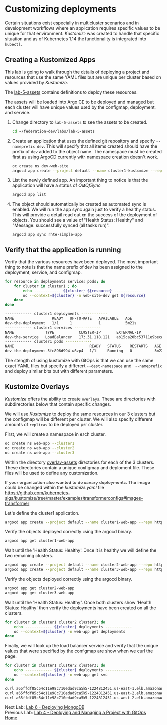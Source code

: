 <a id="markdown-customizing-deployments" name="customizing-deployments"></a>
# Customizing deployments
Certain situations exist especially in multicluster scenarios and in development workflows where an application requires specific values to be unique for that environment.
*Kustomize* was created to handle that specific situation and as of Kubernetes 1.14 the functionality is integrated into `kubectl`.

<a id="markdown-creating-kustomized-apps" name="creating-kustomized-apps"></a>
## Creating a Kustomized Apps 
This lab is going to walk through the details of deploying a project and resources that use the same YAML files but are unique per cluster based on values provided by *Kustomize*.


The [lab-5-assets](./lab-5-assets/base) contains definitions to deploy these resources.

The assets will be loaded into Argo CD to be deployed and managed but each cluster will have unique values used by the configmap, deployment, and service.

1. Change directory to `lab-5-assets` to see the assets to be created.

    ~~~sh
    cd ~/federation-dev/labs/lab-5-assets
    ~~~
4. Create an application that uses the defined git repository and specify `--nameprefix dev`. This will specify that all items created should have the prefix of `dev` added to the object name. The namespace must be created first as using ArgoCD currently with namespace creation doesn't work.

    ~~~sh
    oc create ns dev-web-site
    argocd app create --project default --name cluster1-kustomize --repo https://github.com/openshift/federation-dev.git --path labs/lab-5-assets/base --dest-server https://kubernetes.default.svc  --dest-namespace dev-web-site  --revision argocd --nameprefix dev- --sync-policy automated
    ~~~
5. List the newly defined app. An important thing to notice is that the application will have a status of *OutOfSync*

    ~~~sh
    argocd app list
    ~~~
6. The object should automatically be created as automated sync is enabled. We will run the app sync again just to verify a healthy status. This will provide a detail read out on the success of the deployment of objects. You should see a value of "Health Status: Healthy" and "Message: successfully synced (all tasks run)".

    ~~~sh
    argocd app sync rhte-simple-app
    ~~~

<a id="markdown-verify-that-the-application-is-running" name="verify-that-the-application-is-running"></a>
## Verify that the application is running

Verify that the various resources have been deployed. The most important thing to note is that the name prefix of dev hs been assigned to the deployment, service, and configmap. 

~~~sh
for resource in deployments services pods; do
    for cluster in cluster1 ; do
        echo ------------ ${cluster} ${resource} ------------
        oc --context=${cluster} -n web-site-dev get ${resource}
    done
done
~~~

~~~sh
------------ cluster1 deployments ------------
NAME                 READY   UP-TO-DATE   AVAILABLE   AGE
dev-the-deployment   1/1     1            1           5m21s
------------ cluster1 services ------------
NAME              TYPE           CLUSTER-IP       EXTERNAL-IP                                                              PORT(S)          AGE
dev-the-service   LoadBalancer   172.31.118.121   ab15ca20bc53711e9beca0243f00f22e-426184387.us-east-1.elb.amazonaws.com   8666:30409/TCP   5m22s
------------ cluster1 pods ------------
NAME                                  READY   STATUS    RESTARTS   AGE
dev-the-deployment-5fc896d994-w8zp4   1/1     Running   0          5m22s
~~~

The stength of using kustomize with GitOps is that we can use the same exact YAML files but specify a different `--dest-namespace` and ` --nameprefix` and deploy similar bits but with different parameters.

<a id="markdown-kustomize-overlays" name="kustomize-overlays"></a>
## Kustomize Overlays
*Kustomize* offers the ability to create `overlays`. These are directories with subdirectories below that contain specific changes.

We will use *Kustomize* to deploy the same resources in our 3 clusters but the configmap will be different per cluster. We will also specify different amounts of `replicas` to be deployed per cluster.

First, we will create a namespace in each cluster.

~~~sh
oc create ns web-app --cluster1 
oc create ns web-app --cluster2 
oc create ns web-app --cluster3 
~~~

Within the directory [overlay-assets](./lab-5-assets/base/overlay-assets/overlays) directories for each of the 3 clusters. These directories contain a unique configmap and deploment file. These files will be used to define any customization.

If your organization also wanted to do canary deployments. The image could be changed within the *kustomize.yaml* file
https://github.com/kubernetes-sigs/kustomize/tree/master/examples/transformerconfigs#images-transformer

Let's define the cluster1 application.
~~~sh
argocd app create --project default --name cluster1-web-app --repo https://github.com/openshift/federation-dev.git --path labs/lab-5-assets/overlay-assets/overlays/cluster1 --dest-server https://kubernetes.default.svc  --dest-namespace web-app  --revision argocd --sync-policy automated
~~~

Verify the objects deployed correctly using the argocd binary.
~~~sh
argocd app get cluster1-web-app
~~~

Wait until the 'Health Status: Healthy'. Once it is healthy we will define the two remaining clusters.
~~~sh
argocd app create --project default --name cluster2-web-app --repo https://github.com/openshift/federation-dev.git --path labs/lab-5-assets/overlay-assets/overlays/cluster2 --dest-server https://api.east-2.sysdeseng.com:6443  --dest-namespace web-app  --revision argocd --sync-policy automated
argocd app create --project default --name cluster3-web-app --repo https://github.com/openshift/federation-dev.git --path labs/lab-5-assets/overlay-assets/overlays/cluster3 --dest-server https://api.west-2.sysdeseng.com:6443  --dest-namespace web-app  --revision argocd --sync-policy automated
~~~

Verify the objects deployed correctly using the argocd binary.
~~~sh
argocd app get cluster2-web-app
argocd app get cluster3-web-app
~~~

Wait until the 'Health Status: Healthy". Once both clusters show 'Health Status: Healthy' then verify the deployments have been created on all the clusters.
~~~sh
for cluster in cluster1 cluster2 cluster3; do
    echo ------------ ${cluster} deployments ------------
    oc --context=${cluster} -n web-app get deployments
done
~~~

Finally, we will look up the load balancer service and verify that the unique values that were specified by the configmap are show when we curl the page.
~~~sh
for cluster in cluster1 cluster2 cluster3; do
    echo ------------ ${cluster} deployments ------------
    oc --context=${cluster} -n web-app get svc 
done

curl a65ffdf85c54c11e98c710edad9ca5b5-1224812451.us-east-1.elb.amazonaws.com:8666
curl a65ffdf85c54c11e98c710edad9ca5b5-1224812451.us-east-2.elb.amazonaws.com:8666
curl a65ffdf85c54c11e98c710edad9ca5b5-1224812451.us-west-2.elb.amazonaws.com:8666
~~~


Next Lab: [Lab 6 - Deploying MongoDB](./5.md)<br>
Previous Lab: [Lab 4 - Deploying and Managing a Project with GitOps](./4.md)<br>
[Home](./README.md)
